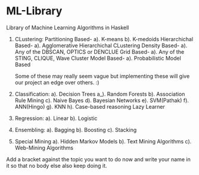 ML-Library
==========

Library of Machine Learning Algorithms in Haskell

1. CLustering:
	Partitioning Based-
	a). K-means
	b). K-medoids
	Hierarchichal Based-
	a). Agglomerative Hierarchichal CLustering
	Density Based-
	a). Any of the DBSCAN, OPTICS or DENCLUE
	Grid Based-
	a). Any of the STING, CLIQUE, Wave Cluster
	Model Based-
	a). Probabilistic Model Based
	
	Some of these may really seem vague but implementing these will give our project an edge over others. :)

2. Classification:
	a). Decision Trees
	a_). Random Forests
	b). Association Rule Mining
	c). Naive Bayes
	d). Bayesian Networks
	e). SVM(Pathak)
	f). ANN(Hingo)
	g). KNN
	h). Case-based reasoning Lazy Learner

3. Regression:
	a). Linear
	b). Logistic

4. Ensembling:
	a). Bagging
	b). Boosting
	c). Stacking

5. Special Mining
	a). Hidden Markov Models
	b). Text Mining Algorithms
	c). Web-Mining Algorithms

Add a bracket against the topic you want to do now and write your name in it so that no body else also keep doing it.